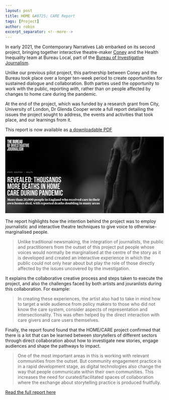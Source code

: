 ```yaml
---
layout: post
title: HOME &#8725; CARE Report
tags: [Project]
author: robin
excerpt_separator: <!--more-->
---
```


In early 2021, the Contemporary Narratives Lab embarked on its second project, bringing together interactive theatre-maker [Coney](http://www.coneyhq.org/) and the Health Inequality team at Bureau Local, part of the [Bureau of Investigative Journalism](https://www.thebureauinvestigates.com/). 

<!--more-->

Unlike our previous pilot project, this partnership between Coney and the Bureau took place over a longer ten-week period to create opportunities for sustained dialogue and collaboration. Both parties used the opportunity to work with the public, reporting _with_, rather than _on_ people affected by changes to home care during the pandemic.

At the end of the project, which was funded by a research grant from City, University of London, Dr Glenda Cooper wrote a full report detailing the issues the project sought to address, the events and activities that took place, and our learnings from it. 

This report is now available as [a downloadable PDF](/assets/home_care.pdf)

![](/assets/img/ConeyTBIJ/homecare.png)


The report highlights how the intention behind the project was to employ journalistic and interactive theatre techniques to give voice to otherwise-marginalised people.   

> Unlike traditional newsmaking, the integration of journalists, the public and practitioners from the outset of this project put people whose voices would normally be marginalised at the centre of the story as it is developed and created an interactive experience in which the public could not only hear about but play the role of those directly affected by the issues uncovered by the investigation.

It explains the collaborative creative process and steps taken to execute the project, and also the challenges faced by both artists and jouranlists during this collaboration. For example:

> In creating these experiences, the artist also had to take in mind how to target a wide audience from policy makers to those who did not know the care system, consider aspects of representation and intersectionality. This was often helped by the direct interaction with care givers and care users themselves.

Finally, the report found found that the HOME/CARE project confirmed that there is a lot that can be learned between storytellers of different sectors through direct collaboration about how to investigate new stories, engage audiences and shape the pathways to impact.

> One of the most important areas in this is working with relevant communities from the outset. But community engagement practice is in a rapid development stage, as digital technologies also change the way that people communicate within their own communities. This increases the need for curated/facilitated spaces of collaboration where the exchange about storytelling practice is produced fruitfully.

[Read the full report here](/assets/home_care.pdf)